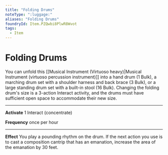 ```yaml
---
title: "Folding Drums"
noteType: ":luggage:"
aliases: "Folding Drums"
foundryId: Item.PZQwbi8PlwR8Wvot
tags:
  - Item
---
```


# Folding Drums

You can unfold this [[Musical Instrument (Virtuoso heavy)|Musical Instrument (virtuoso percussion instrument)]] into a hand drum (1 Bulk), a marching drum set with a shoulder harness and back brace (3 Bulk), or a large standing drum set with a built-in stool (16 Bulk). Changing the folding drum's size is a 3-action Interact activity, and the drums must have sufficient open space to accommodate their new size.

* * *

**Activate** 1 Interact (concentrate)

**Frequency** once per hour

* * *

**Effect** You play a pounding rhythm on the drum. If the next action you use is to cast a composition cantrip that has an emanation, increase the area of the emanation by 30 feet.
